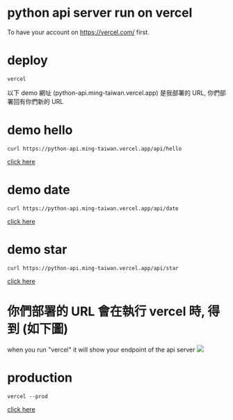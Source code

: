 # python api server run on vercel
To have your account on https://vercel.com/ first.
# deploy
```
vercel
```
以下 demo 網址 (python-api.ming-taiwan.vercel.app) 是我部署的 URL, 你們部署回有你們新的 URL
# demo hello
```
curl https://python-api.ming-taiwan.vercel.app/api/hello
```
[click here](https://python-api.ming-taiwan.vercel.app/api/hello)
# demo date
```
curl https://python-api.ming-taiwan.vercel.app/api/date
```
[click here](https://python-api.ming-taiwan.vercel.app/api/date)
# demo star
```
curl https://python-api.ming-taiwan.vercel.app/api/star
```
[click here](https://python-api.ming-taiwan.vercel.app/api/star)
# 你們部署的 URL 會在執行 vercel 時, 得到 (如下圖)
when you run "vercel" it will show your endpoint of the api server
![](https://paper-attachments.dropbox.com/s_ABC4EF72CAE6330A7110BF5598F7628D572897B760F2581D1EDFC941719A6DF4_1602345294957_Screen+Shot+2020-10-10+at+11.54.31+PM.png)

# production
```
vercel --prod
```
[click here](https://python-api-alpha.vercel.app/api/star)
